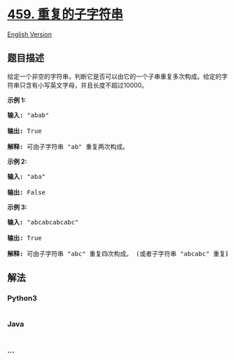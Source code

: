 # [459. 重复的子字符串](https://leetcode-cn.com/problems/repeated-substring-pattern)

[English Version](/solution/0400-0499/0459.Repeated%20Substring%20Pattern/README_EN.md)

## 题目描述
<!-- 这里写题目描述 -->
<p>给定一个非空的字符串，判断它是否可以由它的一个子串重复多次构成。给定的字符串只含有小写英文字母，并且长度不超过10000。</p>

<p><strong>示例 1:</strong></p>

<pre>
<strong>输入:</strong> &quot;abab&quot;

<strong>输出:</strong> True

<strong>解释:</strong> 可由子字符串 &quot;ab&quot; 重复两次构成。
</pre>

<p><strong>示例 2:</strong></p>

<pre>
<strong>输入:</strong> &quot;aba&quot;

<strong>输出:</strong> False
</pre>

<p><strong>示例 3:</strong></p>

<pre>
<strong>输入:</strong> &quot;abcabcabcabc&quot;

<strong>输出:</strong> True

<strong>解释:</strong> 可由子字符串 &quot;abc&quot; 重复四次构成。 (或者子字符串 &quot;abcabc&quot; 重复两次构成。)
</pre>



## 解法
<!-- 这里可写通用的实现逻辑 -->


<!-- tabs:start -->

### **Python3**
<!-- 这里可写当前语言的特殊实现逻辑 -->

```python

```

### **Java**
<!-- 这里可写当前语言的特殊实现逻辑 -->

```java

```

### **...**
```

```

<!-- tabs:end -->